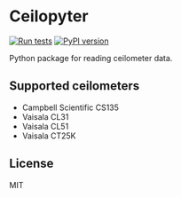 # Ceilopyter

[![Run tests](https://github.com/actris-cloudnet/ceilopyter/actions/workflows/test.yml/badge.svg)](https://github.com/actris-cloudnet/ceilopyter/actions/workflows/test.yml)
[![PyPI version](https://badge.fury.io/py/ceilopyter.svg)](https://badge.fury.io/py/ceilopyter)

Python package for reading ceilometer data.

## Supported ceilometers

- Campbell Scientific CS135
- Vaisala CL31
- Vaisala CL51
- Vaisala CT25K

## License

MIT
